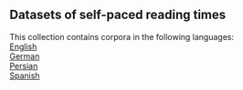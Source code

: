 ## Datasets of self-paced reading times 

This collection contains corpora in the following languages:  
[English](https://github.com/norahollenstein/cognitiveNLP-dataCollection/tree/master/self-paced-reading/english#english-corpora-of-self-paced-reading-times)  
[German](https://github.com/norahollenstein/cognitiveNLP-dataCollection/tree/master/self-paced-reading/german#datasets-of-german-self-paced-reading-times)  
[Persian](https://github.com/norahollenstein/cognitiveNLP-dataCollection/tree/master/self-paced-reading/persian)  
[Spanish](https://github.com/norahollenstein/cognitiveNLP-dataCollection/tree/master/self-paced-reading/spanish#datasets-of-spanish-self-paced-reading-times)
